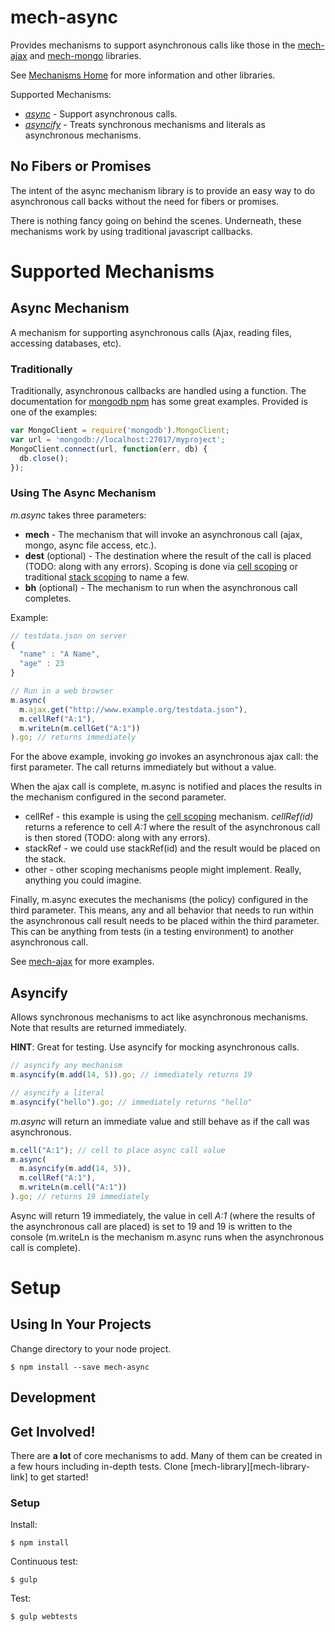 # mech-async

Provides mechanisms to support asynchronous calls like those in the [mech-ajax][mech-ajax-home-link] and [mech-mongo][mech-mongo-home-link] libraries.

See [Mechanisms Home][mech-home-link] for more information and other libraries.

Supported Mechanisms:

* *[async](#async-mechanism)* - Support asynchronous calls.
* *[asyncify](#asyncify-mechanism)* - Treats synchronous mechanisms and literals as asynchronous mechanisms.

## No Fibers or Promises

The intent of the async mechanism library is to provide an easy way to do asynchronous call backs without the need for fibers or promises.

There is nothing fancy going on behind the scenes. Underneath, these mechanisms work by using traditional javascript callbacks.

# Supported Mechanisms

## <a name="async-mechanism"></a> Async Mechanism

A mechanism for supporting asynchronous calls (Ajax, reading files, accessing databases, etc).

### Traditionally

Traditionally, asynchronous callbacks are handled using a function. The documentation for [mongodb npm](https://www.npmjs.org/package/mongodb) has some great examples. Provided is one of the examples:

```javascript
var MongoClient = require('mongodb').MongoClient;
var url = 'mongodb://localhost:27017/myproject';
MongoClient.connect(url, function(err, db) {
  db.close();
});
```

### Using The Async Mechanism

*m.async* takes three parameters:

* **mech** - The mechanism that will invoke an asynchronous call (ajax, mongo, async file access, etc.).
* **dest** (optional) - The destination where the result of the call is placed  (TODO: along with any errors). Scoping is done via [cell scoping][mech-scope-cell-home-link] or traditional [stack scoping][mech-scope-stack-home-link] to name a few.
* **bh** (optional) - The mechanism to run when the asynchronous call completes.

Example:

```javascript
// testdata.json on server
{
  "name" : "A Name",
  "age" : 23
}
```

```javascript
// Run in a web browser
m.async(
  m.ajax.get("http://www.example.org/testdata.json"),
  m.cellRef("A:1"),
  m.writeLn(m.cellGet("A:1"))
).go; // returns immediately
```

For the above example, invoking *go* invokes an asynchronous ajax call: the first parameter. The call returns immediately but without a value.

When the ajax call is complete, m.async is notified and places the results in the mechanism configured in the second parameter.

* cellRef - this example is using the [cell scoping][mech-scope-cell-home-link] mechanism. *cellRef(id)* returns a reference to cell *A:1* where the result of the  asynchronous call is then stored (TODO: along with any errors).
* stackRef - we could use stackRef(id) and the result would be placed on the stack.
* other - other scoping mechanisms people might implement. Really, anything you could imagine.

Finally, m.async executes the mechanisms (the policy) configured in the third parameter. This means, any and all behavior that needs to run within the asynchronous call result needs to be placed within the third parameter. This can be anything from tests (in a testing environment) to another asynchronous call.

See [mech-ajax][mech-ajax-home-link] for more examples.

## <a name="asyncify-mechanism"></a> Asyncify

Allows synchronous mechanisms to act like asynchronous mechanisms. Note that results are returned immediately.

**HINT**: Great for testing. Use asyncify for mocking asynchronous calls.

```javascript
// asyncify any mechanism
m.asyncify(m.add(14, 5)).go; // immediately returns 19

// asyncify a literal
m.asyncify("hello").go; // immediately returns "hello"
```

*m.async* will return an immediate value and still behave as if the call was asynchronous.

```javascript
m.cell("A:1"); // cell to place async call value
m.async(
  m.asyncify(m.add(14, 5)),
  m.cellRef("A:1"),
  m.writeLn(m.cell("A:1"))
).go; // returns 19 immediately
```

Async will return 19 immediately, the value in cell *A:1* (where the results of the asynchronous call are placed) is set to 19 and 19 is written to the console (m.writeLn is the mechanism m.async runs when the asynchronous call is complete).

# Setup

## Using In Your Projects

Change directory to your node project.

```
$ npm install --save mech-async
```

## Development

## Get Involved!

There are **a lot** of core mechanisms to add. Many of them can be created in a few hours including in-depth tests. Clone [mech-library][mech-library-link] to get started!

### Setup

Install:

```
$ npm install
```

Continuous test:

```
$ gulp
```

Test:

```
$ gulp webtests
```

[mech-home-link]: https://github.com/mechanisms/mech "Home repository for mechanisms"
[mech-ajax-home-link]: https://github.com/mechanismsjs/mech-ajax "Ajax mechanisms."
[mech-mongo-home-link]: https://github.com/mechanismsjs/mech-mongo "Mongo mechanisms."
[mech-scope-cell-home-link]: https://github.com/mechanismsjs/mech-scope-cell "Cell based scoping mechanisms."
[mech-scope-stack-home-link]: https://github.com/mechanismsjs/mech-scope-stack "Stack based scoping mechanisms."    

